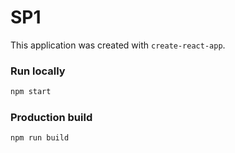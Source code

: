 # SP1

This application was created with `create-react-app`.

### Run locally

```bash
npm start
```

### Production build

```bash
npm run build
```
